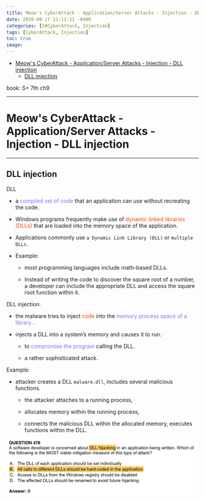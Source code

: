 ```yaml
---
title: Meow's CyberAttack - Application/Server Attacks - Injection - DLL injection
date: 2020-09-17 11:11:11 -0400
categories: [10CyberAttack, Injection]
tags: [CyberAttack, Injection]
toc: true
image:
---
```


- [Meow's CyberAttack - Application/Server Attacks - Injection - DLL injection](#meows-cyberattack---applicationserver-attacks---injection---dll-injection)
  - [DLL injection](#dll-injection)

book: S+ 7th ch9

---

# Meow's CyberAttack - Application/Server Attacks - Injection - DLL injection

---

## DLL injection


DLL
- a <font color=LightSlateBlue> compiled set of code </font> that an application can use without recreating the code.

- Windows programs frequently make use of <font color=OrangeRed> dynamic linked libraries (DLLs) </font> that are loaded into the memory space of the application.

- Applications commonly use `a Dynamic Link Library (DLL)` or `multiple DLLs`.

- Example:

  - most programming languages include math-based DLLs.

  - Instead of writing the code to discover the square root of a number, a developer can include the appropriate DLL and access the square root function within it.



DLL injection:

- the malware tries to inject <font color=OrangeRed> code </font> into the <font color=LightSlateBlue> memory process space of a library </font>.

- injects a DLL into a system’s memory and causes it to run.

  - to <font color=LightSlateBlue> compromise the program </font> calling the DLL.

  - a rather sophisticated attack.

Example:

- attacker creates a DLL `malware.dll`, includes several malicious functions.

  - the attacker attaches to a running process,

  - allocates memory within the running process,

  - connects the malicious DLL within the allocated memory, executes functions within the DLL.

![Pasted Graphic 1](/assets/img/Pasted%20Graphic%201.png)
